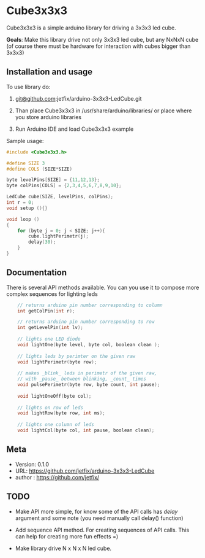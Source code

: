 # Cube3x3x3 

Cube3x3x3 is a simple arduino library for driving 
a 3x3x3 led cube.

**Goals**: Make this library drive not only 3x3x3
led cube, but any NxNxN cube (of course there must be 
hardware for interaction with cubes bigger than 3x3x3)

## Installation and usage

To use library do:

1.  git@github.com:jetfix/arduino-3x3x3-LedCube.git

2.  Than place Cube3x3x3 in /usr/share/arduino/libraries/
or place where you store arduino libraries

3.  Run Arduino IDE and load Cube3x3x3 example

Sample usage:

```cpp
#include <Cube3x3x3.h>

#define SIZE 3
#define COLS (SIZE*SIZE)

byte levelPins[SIZE] = {11,12,13};
byte colPins[COLS] = {2,3,4,5,6,7,8,9,10};

LedCube cube(SIZE, levelPins, colPins);
int r = 0;
void setup (){}

void loop ()
{
    for (byte j = 0; j < SIZE; j++){
        cube.lightPerimetr(j);
        delay(30);
    }
}
```

## Documentation

There is several API methods available. You can you use it 
to compose more complex sequences for lighting leds
    
```cpp
    // returns arduino pin number corresponding to column
    int getColPin(int r); 

    // returns arduino pin number corresponding to row
    int getLevelPin(int lv);
    
    // lights one LED diode
    void lightOne(byte level, byte col, boolean clean );
    
    // lights leds by perimter on the given raw
    void lightPerimetr(byte row);
    
    // makes _blink_ leds in perimetr of the given raw,
    // with _pause_ between blinking, _count_ times
    void pulsePerimetr(byte row, byte count, int pause);
    
    void lightOneOff(byte col);
    
    // lights on row of leds
    void lightRow(byte row, int ms);
    
    // lights one column of leds
    void lightCol(byte col, int pause, boolean clean);
```
    
## Meta

- Version: 0.1.0
- URL: https://github.com/jetfix/arduino-3x3x3-LedCube
- author : https://github.com/jetfix/

## TODO

- Make API more simple, for know some of the API calls has _delay_ argument and
  some note (you need manually call delay() function) 
  
- Add sequence API method. For creating sequences of API calls. This can help
  for creating more fun effects =)
  
- Make library drive N x N x N led cube.

